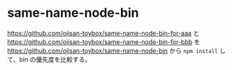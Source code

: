 # same-name-node-bin

https://github.com/ojisan-toybox/same-name-node-bin-for-aaa と https://github.com/ojisan-toybox/same-name-node-bin-for-bbb を https://github.com/ojisan-toybox/same-name-node-bin から `npm install` して、bin の優先度を比較する。
